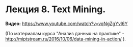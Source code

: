 # Лекция 8. Text Mining.

**Видео:** https://www.youtube.com/watch?v=vqNgZgYvl6Y

(По материалам курса "Анализ данных на практике" - http://miptstream.ru/2016/10/06/data-mining-in-action/ ).

